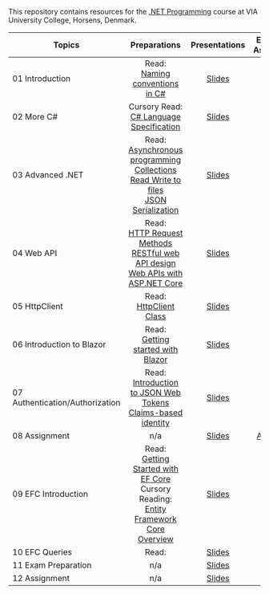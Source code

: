 This repository contains resources for the [.NET Programming](https://en.via.dk/tmh-courses/net-programming) course at VIA University College, Horsens, Denmark.

| Topics                          |                                                                                                                                                                                                                                                           Preparations                                                                                                                                                                                                                                                            |                                                          Presentations                                                           |                     Exercises & Assignments                     |
| ------------------------------- | :-------------------------------------------------------------------------------------------------------------------------------------------------------------------------------------------------------------------------------------------------------------------------------------------------------------------------------------------------------------------------------------------------------------------------------------------------------------------------------------------------------------------------------: | :------------------------------------------------------------------------------------------------------------------------------: | :-------------------------------------------------------------: |
| 01 Introduction                 |                                                                                                                                                                                                    Read:<br> [Naming conventions in C#](https://learn.microsoft.com/en-us/dotnet/standard/design-guidelines/naming-guidelines)                                                                                                                                                                                                    | [Slides](https://viaucdk-my.sharepoint.com/:p:/g/personal/mivi_viauc_dk/EQ9Uzzs-pr5CuNQY7I_bguoB8aMPm54kOAxKgH4kl1ix6Q?e=kT31UB) |            [Exercises](01%20Introduction/README.md)             |
| 02 More C#                      |                                                                                                                                                                                          Cursory Read:<br>[C# Language Specification](https://learn.microsoft.com/da-dk/dotnet/csharp/language-reference/language-specification/readme)                                                                                                                                                                                           | [Slides](https://viaucdk-my.sharepoint.com/:p:/g/personal/mivi_viauc_dk/ETS9zOKtcDVFtm--r9ZOHKABvdb01fWz0G600BuOuXHuKA?e=2QOMnz) |             [Exercises](02%20More%20C%23/README.md)             |
| 03 Advanced .NET                | Read:<br>[Asynchronous programming](https://learn.microsoft.com/en-us/dotnet/csharp/asynchronous-programming/async-scenarios) <br>[Collections](https://learn.microsoft.com/en-us/dotnet/csharp/language-reference/builtin-types/collections) <br>[Read Write to files](https://learn.microsoft.com/en-us/troubleshoot/developer/visualstudio/csharp/language-compilers/read-write-text-file) <br>[JSON Serialization](https://learn.microsoft.com/en-us/dotnet/standard/serialization/system-text-json/how-to?pivots=dotnet-6-0) | [Slides](https://viaucdk-my.sharepoint.com/:p:/g/personal/mivi_viauc_dk/ESPC-LLZyRpDgfOJuFNrAz0BbyzFYaVESbjZZ2RQi8uFUw?e=4FfIlF) |           [Exercises](03%20Advanced%20.NET/README.md)           |
| 04 Web API                      |                                                                                                           Read:<br>[HTTP Request Methods](https://www.w3schools.com/tags/ref_httpmethods.asp) <br>[RESTful web API design](https://learn.microsoft.com/en-us/azure/architecture/best-practices/api-design) <br>[Web APIs with ASP.NET Core](https://learn.microsoft.com/en-us/aspnet/core/web-api/?view=aspnetcore-3.1)                                                                                                           | [Slides](https://viaucdk-my.sharepoint.com/:p:/g/personal/mivi_viauc_dk/EZ4kF5qMSdNOj8MJiG0MylYBnTplIP9-8qPAA26FOamOJw?e=lI9GTy) |              [Exercises](04%20Web%20API/README.md)              |
| 05 HttpClient                   |                                                                                                                                                                                                         Read:<br>[HttpClient Class](https://learn.microsoft.com/en-us/dotnet/api/system.net.http.httpclient?view=net-6.0)                                                                                                                                                                                                         | [Slides](https://viaucdk-my.sharepoint.com/:p:/g/personal/mivi_viauc_dk/EaLaIQnWXJBJtkCUNtJmWC8BHc-ctPze50LPtRI6fRwiDA?e=Nl9mwR) |            [Exercises](05%20HTTP%20Client/README.md)            |
| 06 Introduction to Blazor       |                                                                                                                                                                                                            Read:<br>[Getting started with Blazor](https://dotnet.microsoft.com/en-us/learn/aspnet/blazor-tutorial/run)                                                                                                                                                                                                            | [Slides](https://viaucdk-my.sharepoint.com/:p:/g/personal/mivi_viauc_dk/Ec2YaSSr6cBHpSVR_8kmSzkBtUbp27A_V-tgOipL93LGmw?e=ezEgB3) |     [Exercises](06%20Introduction%20to%20Blazor/README.md)      |
| 07 Authentication/Authorization |                                                                                                                                                                                     Read:<br>[Introduction to JSON Web Tokens](https://jwt.io/introduction) <br>[Claims-based identity](https://en.wikipedia.org/wiki/Claims-based_identity)                                                                                                                                                                                      | [Slides](https://viaucdk-my.sharepoint.com/:p:/g/personal/mivi_viauc_dk/ETmxnK4NQMxKk_H0A-IOhN8BA7LVsV8gdP_P4z86UkxfCQ?e=EkidpN) | [Exercises](07%20Authentication%20vs%20Authorization/README.md) |
| 08 Assignment                   |                                                                                                                                                                                                                                                                n/a                                                                                                                                                                                                                                                                | [Slides](https://viaucdk-my.sharepoint.com/:p:/g/personal/mivi_viauc_dk/ER9eZhhNr0VMgdBK1x6XQloBICRv83sBbAbuq4bOdupMGg?e=275uqV) |             [Assignment](08%20Assignment/README.md)             |
| 09 EFC Introduction             |                                                                                                                                             Read:<br>[Getting Started with EF Core](https://learn.microsoft.com/en-us/ef/core/get-started/overview/first-app?tabs=netcore-cli) <br> Cursory Reading:<br>[Entity Framework Core Overview](https://learn.microsoft.com/en-us/ef/core/)                                                                                                                                              | [Slides](https://viaucdk-my.sharepoint.com/:p:/g/personal/mivi_viauc_dk/EfLp5VWAdGxOpQfh7jbEqyUBq7mL1fpjICrDZjlF7fMraQ?e=0D6JXK) |         [Exercises](09%20EFC%20Introduction/README.md)          |
| 10 EFC Queries                  |                                                                                                                                                                                                                                                           Read:<br>[]()                                                                                                                                                                                                                                                           | [Slides](https://viaucdk-my.sharepoint.com/:p:/g/personal/mivi_viauc_dk/EZE22Q03SYtHoCwS_7KtfgsBwfqf4K2oXdD7iO3eXXYFHw?e=1eT5tK) |            [Exercises](10%20EFC%20Queries/README.md)            |
| 11 Exam Preparation             |                                                                                                                                                                                                                                                                n/a                                                                                                                                                                                                                                                                | [Slides](https://viaucdk-my.sharepoint.com/:p:/g/personal/mivi_viauc_dk/ETgT93Y5sedKnBUFU-YFJsEB2bGTUlBbhBBCxVuW5hcBPA?e=2cCSJG) |         [Exercises](11%20Exam%20Preparation/README.md)          |
| 12 Assignment                   |                                                                                                                                                                                                                                                                n/a                                                                                                                                                                                                                                                                | [Slides](https://viaucdk-my.sharepoint.com/:p:/g/personal/mivi_viauc_dk/EWMINHNtDJlOv6f6f5DCi90B8h0yuOC6JA8GknrsNXIcnA?e=dfx2eI) |             [Exercises](12%20Assignment/README.md)              |
